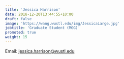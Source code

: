 ```yaml
---
title: 'Jessica Harrison'
date: 2018-12-20T13:44:55+10:00
draft: false
image: 'https://wang.wustl.edu/img/JessicaLarge.jpg'
jobtitle: 'Graduate Student (MGG)'
promoted: true
weight: 15
---
```

Email: jessica.harrison@wustl.edu